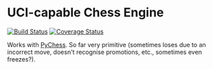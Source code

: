 # UCI-capable Chess Engine

[![Build Status](https://travis-ci.org/garncarz/chess-engine.svg)](https://travis-ci.org/garncarz/chess-engine)
[![Coverage Status](https://coveralls.io/repos/garncarz/chess-engine/badge.svg?branch=master&service=github)](https://coveralls.io/github/garncarz/chess-engine?branch=master)

Works with [PyChess](http://www.pychess.org/). So far very primitive (sometimes loses due to an incorrect move, doesn't recognise promotions, etc., sometimes even freezes?).


<!-- ❄️ Hello to the GitHub Archive! ❄️ -->
